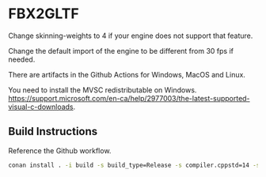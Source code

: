 # FBX2GLTF

Change skinning-weights to 4 if your engine does not support that feature.

Change the default import of the engine to be different from 30 fps if needed.

There are artifacts in the Github Actions for Windows, MacOS and Linux.

You need to install the MVSC redistributable on Windows. https://support.microsoft.com/en-ca/help/2977003/the-latest-supported-visual-c-downloads.

## Build Instructions

Reference the Github workflow.

```bash
conan install . -i build -s build_type=Release -s compiler.cppstd=14 -s compiler.runtime=static --build=missing
```